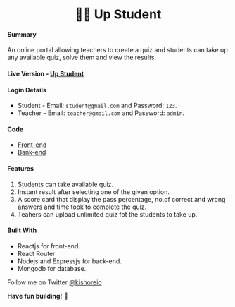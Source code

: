 <div align="center">

# 👨‍🎓 Up Student

</div>

#### Summary
An online portal allowing teachers to create a quiz and students can take up any available quiz, solve them and view the results.

#### Live Version - [Up Student](https://kishoreio.github.io/up-student)

#### Login Details
* Student - Email: `student@gmail.com` and Password: `123`.
* Teacher - Email: `teacher@gmail.com` and Password: `admin`.

#### Code
- [Front-end](https://github.com/kishoreio/up-student)
- [Bank-end](https://github.com/kishoreio/up-student/tree/backend)

#### Features
1. Students can take available quiz.
2. Instant result after selecting one of the given option.
3. A score card that display the pass percentage, no.of correct and wrong answers and time took to complete the quiz.
4. Teahers can upload unlimited quiz fot the students to take up.

#### Built With
- Reactjs for front-end.
- React Router
- Nodejs and Expressjs for back-end.
- Mongodb for database.

Follow me on Twitter [@kishoreio](https://twitter.com/kishoreio)

**Have fun building!** 🚀
